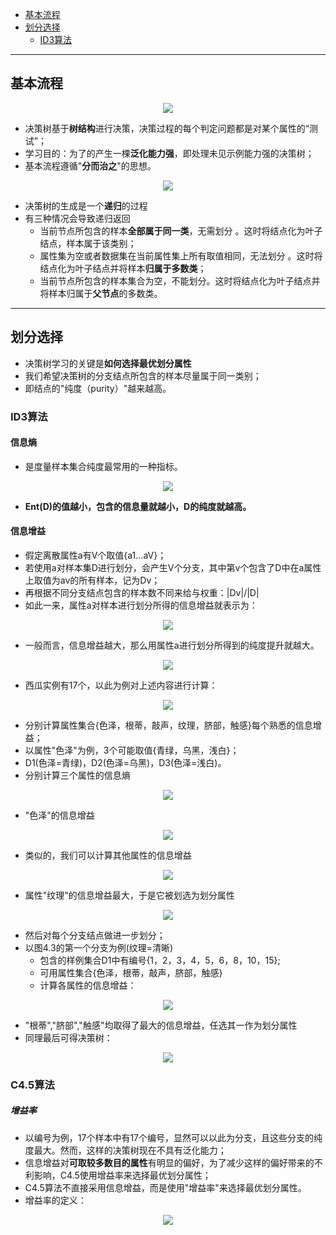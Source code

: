 <!-- TOC -->

- [基本流程](#基本流程)
- [划分选择](#划分选择)
  - [ID3算法](#ID3算法)

<!-- /TOC-->
--------------------------------------------------

## 基本流程
<div align="center"><img src="./picture/决策树图一.png" height="" /></div>

- 决策树基于**树结构**进行决策，决策过程的每个判定问题都是对某个属性的“测试”；
- 学习目的：为了的产生一棵**泛化能力强**，即处理未见示例能力强的决策树；
- 基本流程遵循"**分而治之**"的思想。

<div align="center"><img src="./picture/流程图.png" height="" /></div>

- 决策树的生成是一个**递归**的过程
- 有三种情况会导致递归返回
    - 当前节点所包含的样本**全部属于同一类**，无需划分 。这时将结点化为叶子结点，样本属于该类别；
    - 属性集为空或者数据集在当前属性集上所有取值相同，无法划分 。这时将结点化为叶子结点并将样本**归属于多数类**；
    - 当前节点所包含的样本集合为空，不能划分。这时将结点化为叶子结点并将样本归属于**父节点**的多数类。

--------------------------------------------------

## 划分选择
- 决策树学习的关键是**如何选择最优划分属性**
- 我们希望决策树的分支结点所包含的样本尽量属于同一类别；
- 即结点的"纯度（purity）"越来越高。

### ID3算法
#### 信息熵
- 是度量样本集合纯度最常用的一种指标。

<div align="center"><img src="./picture/信息熵.png" height="" /></div>

- **Ent(D)的值越小，包含的信息量就越小，D的纯度就越高。**

#### 信息增益
- 假定离散属性a有V个取值{a1...aV}；
- 若使用a对样本集D进行划分，会产生V个分支，其中第v个包含了D中在a属性上取值为av的所有样本，记为Dv；
- 再根据不同分支结点包含的样本数不同来给与权重：|Dv|/|D|
- 如此一来，属性a对样本进行划分所得的信息增益就表示为：

<div align="center"><img src="./picture/信息增益.png" height="" /></div>

- 一般而言，信息增益越大，那么用属性a进行划分所得到的纯度提升就越大。

<div align="center"><img src="./picture/西瓜数据集.png" height="" /></div>

- 西瓜实例有17个，以此为例对上述内容进行计算：

<div align="center"><img src="./picture/Ent(D).png" height="" /></div>

- 分别计算属性集合{色泽，根蒂，敲声，纹理，脐部，触感}每个熟悉的信息增益；
- 以属性"色泽"为例，3个可能取值{青绿，乌黑，浅白}；
- D1(色泽=青绿)，D2(色泽=乌黑)，D3(色泽=浅白)。
- 分别计算三个属性的信息熵

<div align="center"><img src="./picture/色泽信息熵.png" height="" /></div>

- "色泽"的信息增益

<div align="center"><img src="./picture/色泽信息增益.png" height="" /></div>

- 类似的，我们可以计算其他属性的信息增益

<div align="center"><img src="./picture/其他属性信息增益.png" height="" /></div>

- 属性"纹理"的信息增益最大，于是它被划选为划分属性

<div align="center"><img src="./picture/纹理.png" height="" /></div>

- 然后对每个分支结点做进一步划分；
- 以图4.3的第一个分支为例(纹理=清晰)
    - 包含的样例集合D1中有编号{1，2，3，4，5，6，8，10，15};
    - 可用属性集合{色泽，根蒂，敲声，脐部，触感}
    - 计算各属性的信息增益：

<div align="center"><img src="./picture/其他属性信息增益2.png" height="" /></div>

- "根蒂","脐部","触感"均取得了最大的信息增益，任选其一作为划分属性
- 同理最后可得决策树：

<div align="center"><img src="./picture/数据集2.0生成的决策树.png" height="" /></div>

### C4.5算法
##### 增益率
- 以编号为例，17个样本中有17个编号，显然可以以此为分支，且这些分支的纯度最大。然而，这样的决策树现在不具有泛化能力；
- 信息增益对**可取较多数目的属性**有明显的偏好，为了减少这样的偏好带来的不利影响，C4.5使用增益率来选择最优划分属性；
- C4.5算法不直接采用信息增益，而是使用"增益率"来选择最优划分属性。
- 增益率的定义：

<div align="center"><img src="./picture/增益率.png" height="" /></div>



